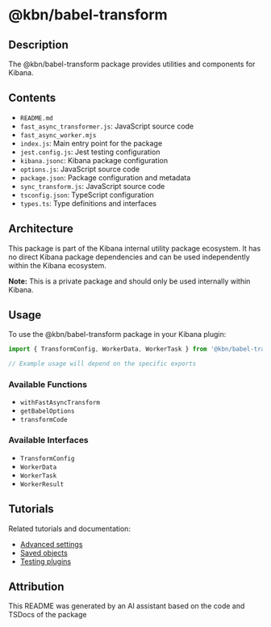 # @kbn/babel-transform

## Description
The @kbn/babel-transform package provides utilities and components for Kibana.

## Contents
- `README.md`
- `fast_async_transformer.js`: JavaScript source code
- `fast_async_worker.mjs`
- `index.js`: Main entry point for the package
- `jest.config.js`: Jest testing configuration
- `kibana.jsonc`: Kibana package configuration
- `options.js`: JavaScript source code
- `package.json`: Package configuration and metadata
- `sync_transform.js`: JavaScript source code
- `tsconfig.json`: TypeScript configuration
- `types.ts`: Type definitions and interfaces

## Architecture

This package is part of the Kibana internal utility package ecosystem. It has no direct Kibana package dependencies and can be used independently within the Kibana ecosystem.

**Note:** This is a private package and should only be used internally within Kibana.
## Usage

To use the @kbn/babel-transform package in your Kibana plugin:

```typescript
import { TransformConfig, WorkerData, WorkerTask } from '@kbn/babel-transform';

// Example usage will depend on the specific exports
```

### Available Functions
- `withFastAsyncTransform`
- `getBabelOptions`
- `transformCode`

### Available Interfaces
- `TransformConfig`
- `WorkerData`
- `WorkerTask`
- `WorkerResult`
## Tutorials

Related tutorials and documentation:

- [Advanced settings](/dev_docs/tutorials/advanced_settings.mdx)
- [Saved objects](/dev_docs/tutorials/saved_objects.mdx)
- [Testing plugins](/dev_docs/tutorials/testing_plugins.mdx)

## Attribution
This README was generated by an AI assistant based on the code and TSDocs of the package
